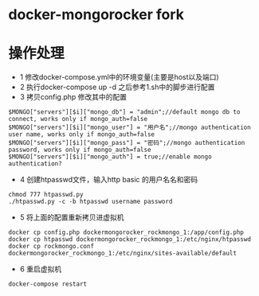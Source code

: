 docker-mongorocker fork
=======================

# 操作处理
* 1 修改docker-compose.yml中的环境变量(主要是host以及端口)
* 2 执行docker-compose up -d 之后参考1.sh中的脚步进行配置
* 3 拷贝config.php 修改其中的配置

```
$MONGO["servers"][$i]["mongo_db"] = "admin";//default mongo db to connect, works only if mongo_auth=false
$MONGO["servers"][$i]["mongo_user"] = "用户名";//mongo authentication user name, works only if mongo_auth=false
$MONGO["servers"][$i]["mongo_pass"] = "密码";//mongo authentication password, works only if mongo_auth=false
$MONGO["servers"][$i]["mongo_auth"] = true;//enable mongo authentication?
```

* 4 创建htpasswd文件，输入http basic 的用户名名和密码

```
chmod 777 htpasswd.py
./htpasswd.py -c -b htpasswd username password
```

* 5 将上面的配置重新拷贝进虚拟机

```
docker cp config.php dockermongorocker_rockmongo_1:/app/config.php
docker cp htpasswd dockermongorocker_rockmongo_1:/etc/nginx/htpasswd
docker cp rockmongo.conf dockermongorocker_rockmongo_1:/etc/nginx/sites-available/default
```

* 6 重启虚拟机

```
docker-compose restart
```
